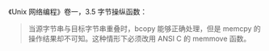 《Unix 网络编程》卷一，3.5 字节操纵函数：
> 当源字节串与目标字节串重叠时，bcopy 能够正确处理，但是 memcpy 的操作结果却不可知。这种情形下必须改用 ANSI C 的 memmove 函数。
